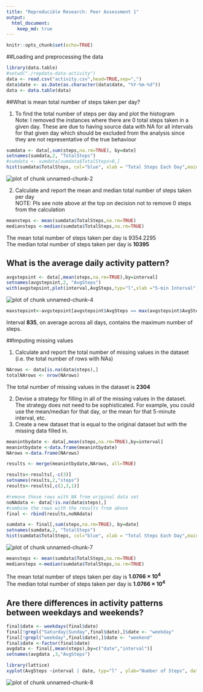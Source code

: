 ```yaml
---
title: "Reproducible Research: Peer Assessment 1"
output: 
  html_document:
    keep_md: true
---
```



```r
knitr::opts_chunk$set(echo=TRUE)
```
##Loading and preprocessing the data  


```r
library(data.table)
#setwd("./repdata-data-activity")
data <- read.csv("activity.csv",head=TRUE,sep=",")
data$date <- as.Date(as.character(data$date, "%Y-%m-%d"))
data <- data.table(data)
```

##What is mean total number of steps taken per day?
1.  To find the total number of steps per day and plot the histogram  
Note: I removed the instances where there are 0 total steps taken in a given day.  These are due to having source data with NA for all intervals for that given day which should be excluded from the analysis since they are not representative of the true behaviour   

```r
sumdata <- data[,sum(steps,na.rm=TRUE), by=date]
setnames(sumdata,2, "TotalSteps")
#sumdata <- sumdata[sumdata$TotalSteps>0,]
hist(sumdata$TotalSteps, col="blue", xlab = "Total Steps Each Day",main="Total Number of Steps Taken Each Day")
```

![plot of chunk unnamed-chunk-2](figure/unnamed-chunk-2.png) 
  
2.  Calculate and report the mean and median total number of steps taken per day  
NOTE: Pls see note above at the top on decision not to remove 0 steps from the calculation

```r
meansteps <- mean(sumdata$TotalSteps,na.rm=TRUE)
mediansteps <-median(sumdata$TotalSteps,na.rm=TRUE)
```
The mean total number of steps taken per day is 9354.2295  
The median total number of steps taken per day is **10395**


## What is the average daily activity pattern?

```r
avgstepsint <- data[,mean(steps,na.rm=TRUE),by=interval]
setnames(avgstepsint,2, "AvgSteps")
with(avgstepsint,plot(interval,AvgSteps,typ="l",xlab ="5-min Interval", ylab="Avg Number of Steps"))
```

![plot of chunk unnamed-chunk-4](figure/unnamed-chunk-4.png) 

```r
maxstepsint<-avgstepsint[avgstepsint$AvgSteps == max(avgstepsint$AvgSteps),][[1]]
```
Interval **835**, on average across all days, contains the maximum number of steps.  

##Imputing missing values  
1.  Calculate and report the total number of missing values in the dataset (i.e. the total number of rows with NAs)

```r
NArows <- data[is.na(data$steps),]
totalNArows <- nrow(NArows)
```

The total number of missing values in the dataset is **2304**

2.  Devise a strategy for filling in all of the missing values in the dataset. The strategy does not need to be sophisticated. For example, you could use the mean/median for that day, or the mean for that 5-minute interval, etc.  
3.  Create a new dataset that is equal to the original dataset but with the missing data filled in.

```r
meanintbydate <- data[,mean(steps,na.rm=TRUE),by=interval]
meanintbydate <-data.frame(meanintbydate)
NArows <-data.frame(NArows)

results <- merge(meanintbydate,NArows, all=TRUE)

results<-results[,-c(3)]
setnames(results,2,"steps")
results<-results[,c(2,3,1)]

#remove those rows with NA from original data set
noNAdata <- data[!is.na(data$steps),]
#combine the rows with the results from above
final <- rbind(results,noNAdata)
```


```r
sumdata <- final[,sum(steps,na.rm=TRUE), by=date]
setnames(sumdata,2, "TotalSteps")
hist(sumdata$TotalSteps, col="blue", xlab = "Total Steps Each Day",main="Total Number of Steps Taken Each Day")
```

![plot of chunk unnamed-chunk-7](figure/unnamed-chunk-7.png) 

```r
meansteps <- mean(sumdata$TotalSteps,na.rm=TRUE)
mediansteps <-median(sumdata$TotalSteps,na.rm=TRUE)
```
The mean total number of steps taken per day is **1.0766 &times; 10<sup>4</sup>**  
The median total number of steps taken per day is **1.0766 &times; 10<sup>4</sup>**
## Are there differences in activity patterns between weekdays and weekends?



```r
final$date <- weekdays(final$date)
final[!grepl("Saturday|Sunday",final$date),]$date <- "weekday"
final[!grepl("weekday",final$date),]$date <- "weekend"
final$date <-factor(final$date)
avgdata <- final[,mean(steps),by=c("date","interval")]
setnames(avgdata ,3,"AvgSteps")

library(lattice) 
xyplot(AvgSteps ~interval | date, typ="l" , ylab="Number of Steps", data = avgdata, layout = c(1, 2))
```

![plot of chunk unnamed-chunk-8](figure/unnamed-chunk-8.png) 
